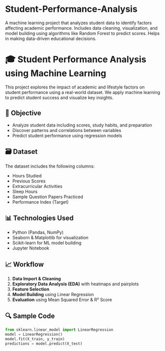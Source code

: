 # Student-Performance-Analysis
A machine learning project that analyzes student data to identify factors affecting academic performance. Includes data cleaning, visualization, and model building using algorithms like Random Forest to predict scores. Helps in making data-driven educational decisions.
# 🎓 Student Performance Analysis using Machine Learning

This project explores the impact of academic and lifestyle factors on student performance using a real-world dataset. We apply machine learning to predict student success and visualize key insights.

## 📌 Objective

- Analyze student data including scores, study habits, and preparation
- Discover patterns and correlations between variables
- Predict student performance using regression models

## 🗃️ Dataset

The dataset includes the following columns:
- Hours Studied
- Previous Scores
- Extracurricular Activities
- Sleep Hours
- Sample Question Papers Practiced
- Performance Index (Target)

## 📊 Technologies Used

- Python (Pandas, NumPy)
- Seaborn & Matplotlib for visualization
- Scikit-learn for ML model building
- Jupyter Notebook

## 📈 Workflow

1. **Data Import & Cleaning**
2. **Exploratory Data Analysis (EDA)** with heatmaps and pairplots
3. **Feature Selection**
4. **Model Building** using Linear Regression
5. **Evaluation** using Mean Squared Error & R² Score

## 🔍 Sample Code

```python
from sklearn.linear_model import LinearRegression
model = LinearRegression()
model.fit(X_train, y_train)
predictions = model.predict(X_test)
